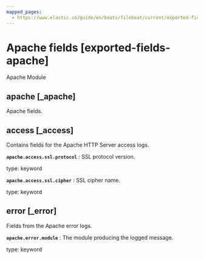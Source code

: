 ```yaml
---
mapped_pages:
  - https://www.elastic.co/guide/en/beats/filebeat/current/exported-fields-apache.html
---
```


# Apache fields [exported-fields-apache]

Apache Module


## apache [_apache]

Apache fields.


## access [_access]

Contains fields for the Apache HTTP Server access logs.

**`apache.access.ssl.protocol`**
:   SSL protocol version.

type: keyword


**`apache.access.ssl.cipher`**
:   SSL cipher name.

type: keyword



## error [_error]

Fields from the Apache error logs.

**`apache.error.module`**
:   The module producing the logged message.

type: keyword


